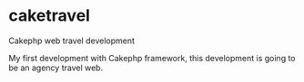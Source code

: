 caketravel
==========

Cakephp web travel development

My first development with Cakephp framework, this development is going to be an agency travel web.